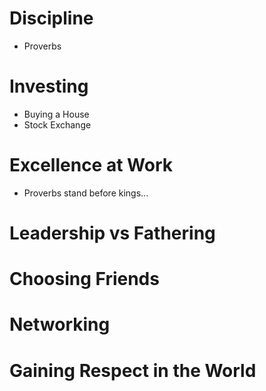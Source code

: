 # Discipline
* Proverbs

# Investing
* Buying a House
* Stock Exchange

# Excellence at Work
* Proverbs stand before kings...

# Leadership vs Fathering

# Choosing Friends

# Networking

# Gaining Respect in the World

